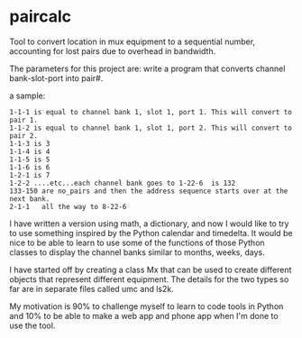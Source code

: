 # paircalc
Tool to convert location in mux equipment to a sequential number, accounting for lost pairs due to overhead in bandwidth.

The parameters for this project are: write a program that converts channel bank-slot-port into pair#. 

a sample:

    1-1-1 is equal to channel bank 1, slot 1, port 1. This will convert to pair 1. 
    1-1-2 is equal to channel bank 1, slot 1, port 2. This will convert to pair 2.
    1-1-3 is 3
    1-1-4 is 4
    1-1-5 is 5
    1-1-6 is 6
    1-2-1 is 7
    1-2-2 ....etc...each channel bank goes to 1-22-6  is 132
    133-150 are no_pairs and then the address sequence starts over at the next bank.
    2-1-1   all the way to 8-22-6
    
I have written a version using math, a dictionary, and now I would like to try to use something inspired by the Python calendar and timedelta.
It would be nice to be able to learn to use some of the functions of those Python classes to display the channel banks similar to months, weeks, days. 

I have started off by creating a class Mx that can be used to create different objects that represent different equipment. The details for the two types so far are in separate files called umc and ls2k.

My motivation is 90% to challenge myself to learn to code tools in Python and 10% to be able to make a web app and phone app when I'm done to use the tool. 

 

